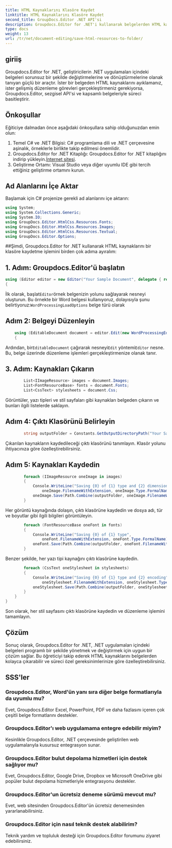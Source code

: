 ```yaml
---
title: HTML Kaynaklarını Klasöre Kaydet
linktitle: HTML Kaynaklarını Klasöre Kaydet
second_title: GroupDocs.Editor .NET API'si
description: Groupdocs.Editor for .NET'i kullanarak belgelerden HTML kaynaklarını nasıl çıkaracağınızı öğrenin. Bu kapsamlı eğitim, geliştiricilere adım adım rehberlik sağlar.
type: docs
weight: 13
url: /tr/net/document-editing/save-html-resources-to-folder/
---
```

## giriiş
Groupdocs.Editor for .NET, geliştiricilerin .NET uygulamaları içindeki belgeleri sorunsuz bir şekilde değiştirmelerine ve dönüştürmelerine olanak tanıyan güçlü bir araçtır. İster bir belgeden HTML kaynaklarını ayıklamanız, ister gelişmiş düzenleme görevleri gerçekleştirmeniz gerekiyorsa, Groupdocs.Editor, sezgisel API'si ve kapsamlı belgeleriyle süreci basitleştirir.
## Önkoşullar
Eğiticiye dalmadan önce aşağıdaki önkoşullara sahip olduğunuzdan emin olun:
1. Temel C# ve .NET Bilgisi: C# programlama dili ve .NET çerçevesine aşinalık, örneklerle birlikte takip edilmesi önemlidir.
2.  Groupdocs.Editor for .NET Kitaplığı: Groupdocs.Editor for .NET kitaplığını indirip yükleyin.[İnternet sitesi](https://releases.groupdocs.com/editor/net/).
3. Geliştirme Ortamı: Visual Studio veya diğer uyumlu IDE gibi tercih ettiğiniz geliştirme ortamını kurun.

## Ad Alanlarını İçe Aktar
Başlamak için C# projenize gerekli ad alanlarını içe aktarın:
```csharp
using System;
using System.Collections.Generic;
using System.IO;
using GroupDocs.Editor.HtmlCss.Resources.Fonts;
using GroupDocs.Editor.HtmlCss.Resources.Images;
using GroupDocs.Editor.HtmlCss.Resources.Textual;
using GroupDocs.Editor.Options;
```
##Şimdi, Groupdocs.Editor for .NET kullanarak HTML kaynaklarını bir klasöre kaydetme işlemini birden çok adıma ayıralım:
## 1. Adım: Groupdocs.Editor'ü başlatın
```csharp
using (Editor editor = new Editor("Your Sample Document", delegate { return new WordProcessingLoadOptions(); }))
{
```
 İlk olarak, başlat`Editor`örnek belgenizin yolunu sağlayarak nesneyi oluşturun. Bu örnekte bir Word belgesi kullanıyoruz, dolayısıyla şunu belirtiyoruz:`WordProcessingLoadOptions` belge türü olarak
## Adım 2: Belgeyi Düzenleyin
```csharp
	using (EditableDocument document = editor.Edit(new WordProcessingEditOptions()))
	{
```
 Ardından, bir`EditableDocument` çağırarak nesneyi`Edit` yöntemi`Editor` nesne. Bu, belge üzerinde düzenleme işlemleri gerçekleştirmenize olanak tanır.
## 3. Adım: Kaynakları Çıkarın
```csharp
		List<IImageResource> images = document.Images;
		List<FontResourceBase> fonts = document.Fonts;
		List<CssText> stylesheets = document.Css;
```
Görüntüler, yazı tipleri ve stil sayfaları gibi kaynakları belgeden çıkarın ve bunları ilgili listelerde saklayın.
## Adım 4: Çıktı Klasörünü Belirleyin
```csharp
		string outputFolder = Constants.GetOutputDirectoryPath("Your Sample Document");
```
Çıkarılan kaynakların kaydedileceği çıktı klasörünü tanımlayın. Klasör yolunu ihtiyacınıza göre özelleştirebilirsiniz.
## Adım 5: Kaynakları Kaydedin
```csharp
		foreach (IImageResource oneImage in images)
		{
			Console.WriteLine("Saving {0} of {1} type and {2} dimensions",
				oneImage.FilenameWithExtension, oneImage.Type.FormalName, oneImage.LinearDimensions);
			oneImage.Save(Path.Combine(outputFolder, oneImage.FilenameWithExtension));
		}
```
Her görüntü kaynağında dolaşın, çıktı klasörüne kaydedin ve dosya adı, tür ve boyutlar gibi ilgili bilgileri görüntüleyin.
```csharp
		foreach (FontResourceBase oneFont in fonts)
		{
			Console.WriteLine("Saving {0} of {1} type",
				oneFont.FilenameWithExtension, oneFont.Type.FormalName);
			oneFont.Save(Path.Combine(outputFolder, oneFont.FilenameWithExtension));
		}
```
Benzer şekilde, her yazı tipi kaynağını çıktı klasörüne kaydedin.
```csharp
		foreach (CssText oneStylesheet in stylesheets)
		{
			Console.WriteLine("Saving {0} of {1} type and {2} encoding",
				oneStylesheet.FilenameWithExtension, oneStylesheet.Type.FormalName, oneStylesheet.Encoding);
			oneStylesheet.Save(Path.Combine(outputFolder, oneStylesheet.FilenameWithExtension));
		}
	}
}
```
Son olarak, her stil sayfasını çıktı klasörüne kaydedin ve düzenleme işlemini tamamlayın.

## Çözüm
Sonuç olarak, Groupdocs.Editor for .NET, .NET uygulamaları içindeki belgeleri programlı bir şekilde yönetmek ve değiştirmek için uygun bir çözüm sağlar. Bu öğreticiyi takip ederek HTML kaynaklarını belgelerden kolayca çıkarabilir ve süreci özel gereksinimlerinize göre özelleştirebilirsiniz.
## SSS'ler
### Groupdocs.Editor, Word'ün yanı sıra diğer belge formatlarıyla da uyumlu mu?
Evet, Groupdocs.Editor Excel, PowerPoint, PDF ve daha fazlasını içeren çok çeşitli belge formatlarını destekler.
### Groupdocs.Editor'ı web uygulamama entegre edebilir miyim?
Kesinlikle Groupdocs.Editor, .NET çerçevesinde geliştirilen web uygulamalarıyla kusursuz entegrasyon sunar.
### Groupdocs.Editor bulut depolama hizmetleri için destek sağlıyor mu?
Evet, Groupdocs.Editor, Google Drive, Dropbox ve Microsoft OneDrive gibi popüler bulut depolama hizmetleriyle entegrasyonu destekler.
### Groupdocs.Editor'un ücretsiz deneme sürümü mevcut mu?
Evet, web sitesinden Groupdocs.Editor'ün ücretsiz denemesinden yararlanabilirsiniz.
### Groupdocs.Editor için nasıl teknik destek alabilirim?
Teknik yardım ve topluluk desteği için Groupdocs.Editor forumunu ziyaret edebilirsiniz.